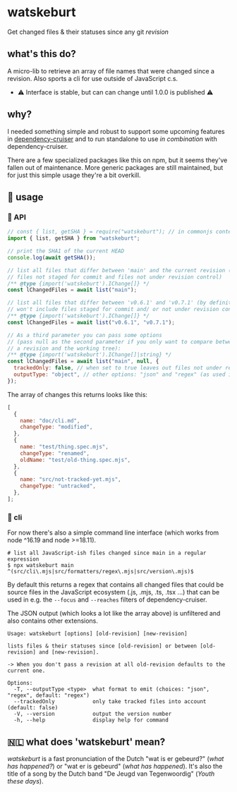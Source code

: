 # watskeburt

Get changed files & their statuses since any git _revision_

## what's this do?

A micro-lib to retrieve an array of file names that were changed since a
revision. Also sports a cli for use outside of JavaScript c.s.

- :warning: Interface is stable, but can can change until 1.0.0 is published :warning:

## why?

I needed something simple and robust to support some upcoming features in
[dependency-cruiser](https://github.com/sverweij/dependency-cruiser) and to
run standalone to use _in combination_ with dependency-cruiser.

There are a few specialized packages like this on npm, but it seems they've
fallen out of maintenance. More generic packages are still maintained,
but for just this simple usage they're a bit overkill.

## :construction_worker: usage

### :scroll: API

```javascript
// const { list, getSHA } = require("watskeburt"); // in commonjs contexts you can also require it
import { list, getSHA } from "watskeburt";

// print the SHA1 of the current HEAD
console.log(await getSHA());

// list all files that differ between 'main' and the current revision (including
// files not staged for commit and files not under revision control)
/** @type {import('watskeburt').IChange[]} */
const lChangedFiles = await list("main");

// list all files that differ between 'v0.6.1' and 'v0.7.1' (by definition
// won't include files staged for commit and/ or not under revision control)
/** @type {import('watskeburt').IChange[]} */
const lChangedFiles = await list("v0.6.1", "v0.7.1");

// As a third parameter you can pass some options
// (pass null as the second parameter if you only want to compare between
// a revision and the working tree):
/** @type {import('watskeburt').IChange[]|string} */
const lChangedFiles = await list("main", null, {
  trackedOnly: false, // when set to true leaves out files not under revision control
  outputType: "object", // other options: "json" and "regex" (as used in the CLI)
});
```

The array of changes this returns looks like this:

```javascript
[
  {
    name: "doc/cli.md",
    changeType: "modified",
  },
  {
    name: "test/thing.spec.mjs",
    changeType: "renamed",
    oldName: "test/old-thing.spec.mjs",
  },
  {
    name: "src/not-tracked-yet.mjs",
    changeType: "untracked",
  },
];
```

### :shell: cli

For now there's also a simple command line interface (which works from node ^16.19 and
node >=18.11).

```shell
# list all JavaScript-ish files changed since main in a regular expression
$ npx watskeburt main
^(src/cli\.mjs|src/formatters/regex\.mjs|src/version\.mjs)$
```

By default this returns a regex that contains all changed files that could be
source files in the JavaScript ecosystem (.js, .mjs, .ts, .tsx ...) that can
be used in e.g. the `--focus` and `--reaches` filters of dependency-cruiser.

The JSON output (which looks a lot like the array above) is unfiltered and
also contains other extensions.

```
Usage: watskeburt [options] [old-revision] [new-revision]

lists files & their statuses since [old-revision] or between [old-revision] and [new-revision].

-> When you don't pass a revision at all old-revision defaults to the current one.

Options:
  -T, --outputType <type>  what format to emit (choices: "json", "regex", default: "regex")
  --trackedOnly            only take tracked files into account (default: false)
  -V, --version            output the version number
  -h, --help               display help for command
```

## 🇳🇱 what does 'watskeburt' mean?

_watskeburt_ is a fast pronunciation of the Dutch "wat is er gebeurd?"
(_what has happened?_) or "wat er is gebeurd" (_what has happened_). It's
also the title of a song by the Dutch band "De Jeugd van Tegenwoordig"
(_Youth these days_).
